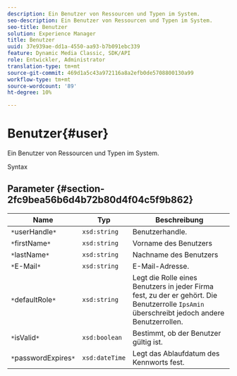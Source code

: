```yaml
---
description: Ein Benutzer von Ressourcen und Typen im System.
seo-description: Ein Benutzer von Ressourcen und Typen im System.
seo-title: Benutzer
solution: Experience Manager
title: Benutzer
uuid: 37e939ae-dd1a-4550-aa93-b7b091ebc339
feature: Dynamic Media Classic, SDK/API
role: Entwickler, Administrator
translation-type: tm+mt
source-git-commit: 469d1a5c43a972116a8a2efb0de5708800130a99
workflow-type: tm+mt
source-wordcount: '89'
ht-degree: 10%

---
```



# Benutzer{#user}

Ein Benutzer von Ressourcen und Typen im System.

Syntax

## Parameter {#section-2fc9bea56b6d4b72b80d4f04c5f9b862}

| Name | Typ | Beschreibung |
|---|---|---|
| `*`userHandle`*` | `xsd:string` | Benutzerhandle. |
| `*`firstName`*` | `xsd:string` | Vorname des Benutzers |
| `*`lastName`*` | `xsd:string` | Nachname des Benutzers |
| `*`E-Mail`*` | `xsd:string` | E-Mail-Adresse. |
| `*`defaultRole`*` | `xsd:string` | Legt die Rolle eines Benutzers in jeder Firma fest, zu der er gehört. Die Benutzerrolle `IpsAmin` überschreibt jedoch andere Benutzerrollen. |
| `*`isValid`*` | `xsd:boolean` | Bestimmt, ob der Benutzer gültig ist. |
| `*`passwordExpires`*` | `xsd:dateTime` | Legt das Ablaufdatum des Kennworts fest. |

